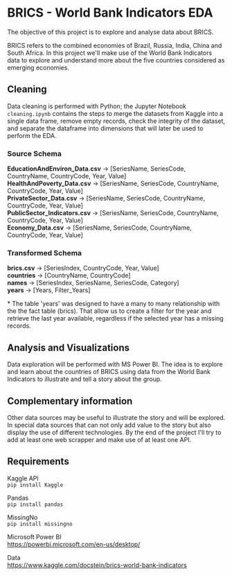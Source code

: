 # BRICS - World Bank Indicators EDA 

The objective of this project is to explore and analyse data about BRICS.  
  
BRICS refers to the combined economies of Brazil, Russia, India, China and South Africa. In this project we'll make use of the World Bank Indicators data to explore and understand more about the five countries considered as emerging economies.  

## Cleaning
Data cleaning is performed with Python; the Jupyter Notebook `cleaning.ipynb` contains the steps to merge the datasets from Kaggle into a single data frame, remove empty records, check the integrity of the dataset, and separate the dataframe into dimensions that will later be used to perform the EDA.

### Source Schema
__EducationAndEnviron_Data.csv__ -> [SeriesName, SeriesCode, CountryName, CountryCode, Year, Value]  
__HealthAndPoverty_Data.csv__ -> [SeriesName, SeriesCode, CountryName, CountryCode, Year, Value]  
__PrivateSector_Data.csv__ -> [SeriesName, SeriesCode, CountryName, CountryCode, Year, Value]  
__PublicSector_Indicators.csv__ -> [SeriesName, SeriesCode, CountryName, CountryCode, Year, Value]  
__Economy_Data.csv__ -> [SeriesName, SeriesCode, CountryName, CountryCode, Year, Value]  

### Transformed Schema
__brics.csv__ -> [SeriesIndex, CountryCode, Year, Value]  
__countries__ -> [CountryName, CountryCode]  
__names__ -> [SeriesIndex, SeriesName, SeriesCode, Category]  
__years__ -> [Years, Filter_Years]

\* The table 'years' was designed to have a many to many relationship with the the fact table (brics). That allow us to create a filter for the year and retrieve the last year available, regardless if the selected year has a missing records.

## Analysis and Visualizations
Data exploration will be performed with MS Power BI. The idea is to explore and learn about the countries of BRICS using data from the World Bank Indicators to illustrate and tell a story about the group.

## Complementary information
Other data sources may be useful to illustrate the story and will be explored. In special data sources that can not only add value to the story but also display the use of different technologies. By the end of the project I'll try to add at least one web scrapper and make use of at least one API.

## Requirements

Kaggle API  
`pip install Kaggle`

Pandas  
`pip install pandas`

MissingNo  
`pip install missingno`

Microsoft Power BI  
https://powerbi.microsoft.com/en-us/desktop/

Data  
https://www.kaggle.com/docstein/brics-world-bank-indicators